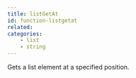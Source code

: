 ```yaml
---
title: listGetAt
id: function-listgetat
related:
categories:
    - list
    - string
---
```


Gets a list element at a specified position.